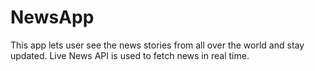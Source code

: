 # NewsApp
This app lets user see the news stories from all over the world and stay updated. Live News API is used to fetch news in real time.

